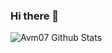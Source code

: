 ### Hi there 👋

![Avm07 Github Stats](https://github-readme-stats.vercel.app/api?username=Avm07&count_private=true&show_icons=true&theme=onedark)
<!--
**Avm07/Avm07** is a ✨ _special_ ✨ repository because its `README.md` (this file) appears on your GitHub profile.

Here are some ideas to get you started:

- 🔭 I’m currently working on ...
- 🌱 I’m currently learning ...
- 👯 I’m looking to collaborate on ...
- 🤔 I’m looking for help with ...
- 💬 Ask me about ...
- 📫 How to reach me: ...
- 😄 Pronouns: ...
- ⚡ Fun fact: ...
-->
